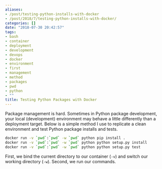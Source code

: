 ```yaml
---
aliases:
- /post/testing-python-installs-with-docker
- /post/2018/7/testing-python-installs-with-docker/
categories: []
date: "2018-07-30 20:42:57"
tags:
- bash
- container
- deployment
- development
- devops
- docker
- environment
- first
- management
- method
- packages
- pwd
- python
- ""
title: Testing Python Packages with Docker
---
```


Package management is hard.
Sometimes in Python package development, your local (development) environment may behave a little differently than a deployment target.
Below is a simple method I use to replicate a clean environment and test Python package installs and tests.

<!--more-->

```bash
docker run -v `pwd`:`pwd` -w `pwd` python pip install .
docker run -v `pwd`:`pwd` -w `pwd` python python setup.py install
docker run -v `pwd`:`pwd` -w `pwd` python python setup.py test
```

First, we bind the current directory to our container (`-v`) and switch our working directory (`-w`).
Second, we run our commands.